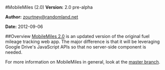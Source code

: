 #MobileMiles (2.0)
**Version:** 2.0 pre-alpha

**Author:** zourtney@randomland.net

**Date:** 2012-09-06

##Overview
[MobileMiles 2.0](https://github.com/zourtney/mobilemiles/tree/v2) is an updated version of the original fuel mileage tracking web app. The major difference is that it will be leveraging Google Drive's JavaScript APIs so that no server-side component is needed.

For more information on MobileMiles in general, look at the [master branch](http://github.com/zourtney/mobilemiles).